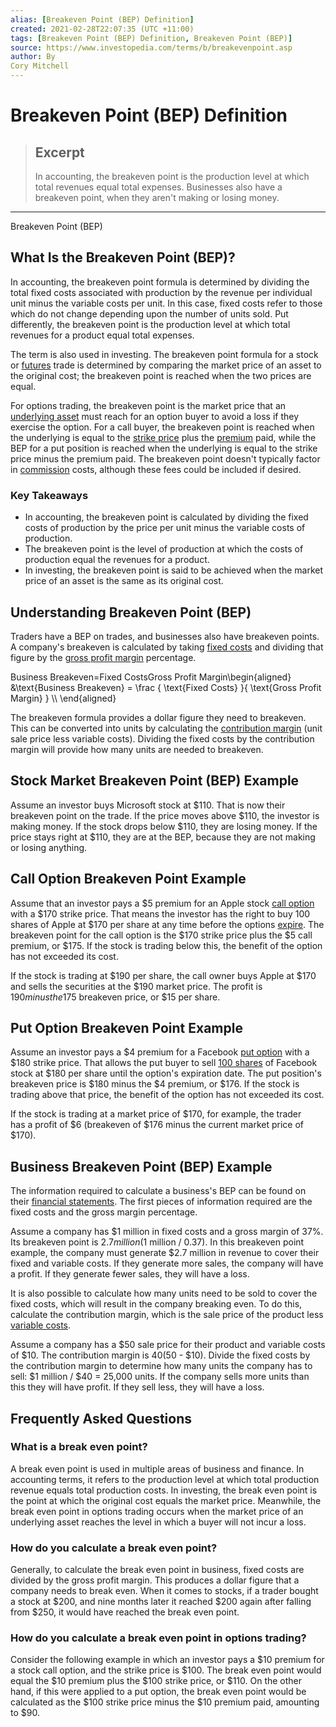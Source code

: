 ```yaml
---
alias: [Breakeven Point (BEP) Definition]
created: 2021-02-28T22:07:35 (UTC +11:00)
tags: [Breakeven Point (BEP) Definition, Breakeven Point (BEP)]
source: https://www.investopedia.com/terms/b/breakevenpoint.asp
author: By
Cory Mitchell
---
```


# Breakeven Point (BEP) Definition

> ## Excerpt
> In accounting, the breakeven point is the production level at which total revenues equal total expenses. Businesses also have a breakeven point, when they aren't making or losing money.

---

Breakeven Point (BEP)
## What Is the Breakeven Point (BEP)?

In accounting, the breakeven point formula is determined by dividing the total fixed costs associated with production by the revenue per individual unit minus the variable costs per unit. In this case, fixed costs refer to those which do not change depending upon the number of units sold. Put differently, the breakeven point is the production level at which total revenues for a product equal total expenses.

The term is also used in investing. The breakeven point formula for a stock or [futures](https://www.investopedia.com/terms/f/futures.asp) trade is determined by comparing the market price of an asset to the original cost; the breakeven point is reached when the two prices are equal.

For options trading, the breakeven point is the market price that an [underlying asset](https://www.investopedia.com/terms/u/underlying-asset.asp) must reach for an option buyer to avoid a loss if they exercise the option. For a call buyer, the breakeven point is reached when the underlying is equal to the [strike price](https://www.investopedia.com/terms/s/strikeprice.asp) plus the [premium](https://www.investopedia.com/terms/p/premium.asp) paid, while the BEP for a put position is reached when the underlying is equal to the strike price minus the premium paid. The breakeven point doesn't typically factor in [commission](https://www.investopedia.com/terms/c/commission.asp) costs, although these fees could be included if desired.

### Key Takeaways

-   In accounting, the breakeven point is calculated by dividing the fixed costs of production by the price per unit minus the variable costs of production.
-   The breakeven point is the level of production at which the costs of production equal the revenues for a product.
-   In investing, the breakeven point is said to be achieved when the market price of an asset is the same as its original cost.

## Understanding Breakeven Point (BEP)

Traders have a BEP on trades, and businesses also have breakeven points. A company's breakeven is calculated by taking [fixed costs](https://www.investopedia.com/terms/f/fixedcost.asp) and dividing that figure by the [gross profit margin](https://www.investopedia.com/terms/g/grossmargin.asp) percentage.

Business Breakeven\=Fixed CostsGross Profit Margin\\begin{aligned} &\\text{Business Breakeven} = \\frac { \\text{Fixed Costs} }{ \\text{Gross Profit Margin} } \\\\ \\end{aligned}

The breakeven formula provides a dollar figure they need to breakeven. This can be converted into units by calculating the [contribution margin](https://www.investopedia.com/terms/c/contributionmargin.asp) (unit sale price less variable costs). Dividing the fixed costs by the contribution margin will provide how many units are needed to breakeven.

## Stock Market Breakeven Point (BEP) Example

Assume an investor buys Microsoft stock at $110. That is now their breakeven point on the trade. If the price moves above $110, the investor is making money. If the stock drops below $110, they are losing money. If the price stays right at $110, they are at the BEP, because they are not making or losing anything.

## Call Option Breakeven Point Example

Assume that an investor pays a $5 premium for an Apple stock [call option](https://www.investopedia.com/terms/c/calloption.asp) with a $170 strike price. That means the investor has the right to buy 100 shares of Apple at $170 per share at any time before the options [expire](https://www.investopedia.com/terms/e/expirationdate.asp). The breakeven point for the call option is the $170 strike price plus the $5 call premium, or $175. If the stock is trading below this, the benefit of the option has not exceeded its cost.

If the stock is trading at $190 per share, the call owner buys Apple at $170 and sells the securities at the $190 market price. The profit is $190 minus the $175 breakeven price, or $15 per share.

## Put Option Breakeven Point Example

Assume an investor pays a $4 premium for a Facebook [put option](https://www.investopedia.com/terms/p/putoption.asp) with a $180 strike price. That allows the put buyer to sell [100 shares](https://www.investopedia.com/terms/b/boardlot.asp) of Facebook stock at $180 per share until the option's expiration date. The put position's breakeven price is $180 minus the $4 premium, or $176. If the stock is trading above that price, the benefit of the option has not exceeded its cost.

If the stock is trading at a market price of $170, for example, the trader has a profit of $6 (breakeven of $176 minus the current market price of $170). 

## Business Breakeven Point (BEP) Example

The information required to calculate a business's BEP can be found on their [financial statements](https://www.investopedia.com/terms/f/financial-statements.asp). The first pieces of information required are the fixed costs and the gross margin percentage.

Assume a company has $1 million in fixed costs and a gross margin of 37%. Its breakeven point is $2.7 million ($1 million / 0.37). In this breakeven point example, the company must generate $2.7 million in revenue to cover their fixed and variable costs. If they generate more sales, the company will have a profit. If they generate fewer sales, they will have a loss.

It is also possible to calculate how many units need to be sold to cover the fixed costs, which will result in the company breaking even. To do this, calculate the contribution margin, which is the sale price of the product less [variable costs](https://www.investopedia.com/terms/v/variablecost.asp).

Assume a company has a $50 sale price for their product and variable costs of $10. The contribution margin is $40 ($50 - $10). Divide the fixed costs by the contribution margin to determine how many units the company has to sell: $1 million / $40 = 25,000 units. If the company sells more units than this they will have profit. If they sell less, they will have a loss.

## Frequently Asked Questions

### What is a break even point?

A break even point is used in multiple areas of business and finance. In accounting terms, it refers to the production level at which total production revenue equals total production costs. In investing, the break even point is the point at which the original cost equals the market price. Meanwhile, the break even point in options trading occurs when the market price of an underlying asset reaches the level in which a buyer will not incur a loss.

### How do you calculate a break even point?

Generally, to calculate the break even point in business, fixed costs are divided by the gross profit margin. This produces a dollar figure that a company needs to break even. When it comes to stocks, if a trader bought a stock at $200, and nine months later it reached $200 again after falling from $250, it would have reached the break even point. 

### How do you calculate a break even point in options trading?

Consider the following example in which an investor pays a $10 premium for a stock call option, and the strike price is $100. The break even point would equal the $10 premium plus the $100 strike price, or $110. On the other hand, if this were applied to a put option, the break even point would be calculated as the $100 strike price minus the $10 premium paid, amounting to $90.
